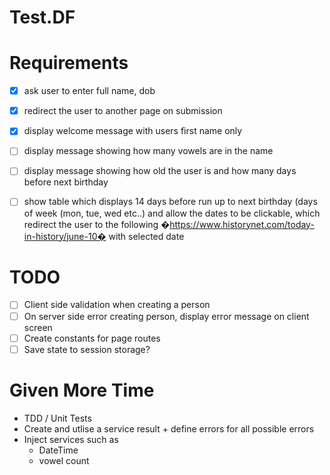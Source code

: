 # Test.DF


# Requirements

- [x] ask user to enter full name, dob
- [x] redirect the user to another page on submission
- [x] display welcome message with users first name only
- [ ] display message showing how many vowels are in the name
- [ ] display message showing how old the user is and how many days before next birthday
- [ ] show table which displays 14 days before run up to next birthday (days of week (mon, tue, wed etc..) and allow the dates to be clickable, which redirect the user to the following �https://www.historynet.com/today-in-history/june-10� with selected date


# TODO

- [ ] Client side validation when creating a person
- [ ] On server side error creating person, display error message on client screen
- [ ] Create constants for page routes
- [ ] Save state to session storage?

# Given More Time

- TDD / Unit Tests
- Create and utlise a service result + define errors for all possible errors
- Inject services such as
  - DateTime
  - vowel count